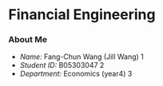 # Financial Engineering

### About Me
* *Name:* Fang-Chun Wang (Jill Wang) 1
* *Student ID:* B05303047 2 
* *Department:* Economics (year4) 3


